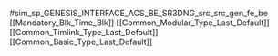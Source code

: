 #sim_sp_GENESIS_INTERFACE_ACS_BE_SR3DNG_src_src_gen_fe_be
[[Mandatory_Blk_Time_Blk]]
[[Common_Modular_Type_Last_Default]]
[[Common_Timlink_Type_Last_Default]]
[[Common_Basic_Type_Last_Default]]
